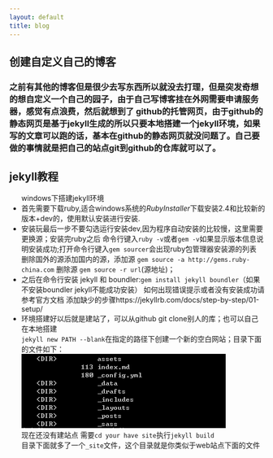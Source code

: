```yaml
---
layout: default
title: blog
---
```

<h2>创建自定义自己的博客</h2>
<h3>之前有其他的博客但是很少去写东西所以就没去打理，但是突发奇想的想自定义一个自己的园子，由于自己写博客挂在外网需要申请服务器，感觉有点浪费，然后就想到了 github的托管网页，由于github的静态网页是基于jekyll生成的所以只要本地搭建一个jekyll环境，如果写的文章可以跑的话，基本在github的静态网页就没问题了。自己要做的事情就是把自己的站点git到github的仓库就可以了。</h3>

<h2>jekyll教程</h2>
<ul>windows下搭建jekyll环境
  <li>首先需要下载ruby,适合windows系统的<em><a href="https://rubyinstaller.org/downloads/" style="text-decoration:none" target="_blank">RubyInstaller</a></em>下载安装2.4和比较新的版本+dev的，使用默认安装进行安装.</li>
  <li>安装玩最后一步不要勾选运行安装dev,因为程序自动安装的比较慢，这里需要更换源；安装完ruby之后 命令行键入<code>ruby -v</code>或者<code>gem -v</code>如果显示版本信息说明安装成功;打开命令行键入<code>gem sourcer</code>会出现ruby包管理器安装源的列表
  删除国外的源添加国内的源，添加源 <code>gem source -a http://gems.ruby-china.com</code>  删除源 <code>gem source -r url</code>(源地址)；
  </li>
  <li>之后在命令行安装 jekyll 和 boundler:<code>gem install jekyll boundler</code>（如果不安装boundler jekyll不能成功安装）
  如何出现错误提示或者没有安装成功请参考官方文档 添加缺少的步骤<a href="https://jekyllrb.com/docs/step-by-step/01-setup/" target="_blank" style="text-decoration:none">https://jekyllrb.com/docs/step-by-step/01-setup/</a>
  </li>
  <li>
    环境搭建好以后就是建站了，可以从github git clone别人的库；也可以自己在本地搭建<br/>
    <code>jekyll new PATH --blank</code>在指定的路径下创建一个新的空白网站；目录下面的文件如下：
    <br/>
    <img src="createsite.png"/><br/>
    现在还没有建站点 需要<code>cd your have site</code>执行<code>jekyll build</code><br>
    目录下面就多了一个<code>_site</code>文件，这个目录就是你类似于web站点下面的文件

  </li>
</ul>
